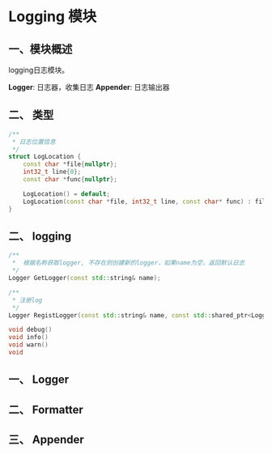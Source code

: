 # Logging 模块

## 一、模块概述

logging日志模块。

**Logger**: 日志器，收集日志
**Appender**: 日志输出器

## 二、 类型

```cpp
/**
 * 日志位置信息
 */
struct LogLocation {
    const char *file{nullptr};
    int32_t line{0};
    const char *func{nullptr};

    LogLocation() = default;
    LogLocation(const char *file, int32_t line, const char* func) : file(file), line(line), func(func) {}
}

```

## 二、 logging

```cpp
/**
 *  根据名称获取logger, 不存在则创建新的logger，如果name为空，返回默认日志
 */
Logger GetLogger(const std::string& name);

/**
 * 注册log
 */
Logger RegistLogger(const std::string& name, const std::shared_ptr<Logger>& logger);

void debug()
void info()
void warn()
void 

```

## 一、 Logger

## 二、 Formatter

## 三、 Appender

